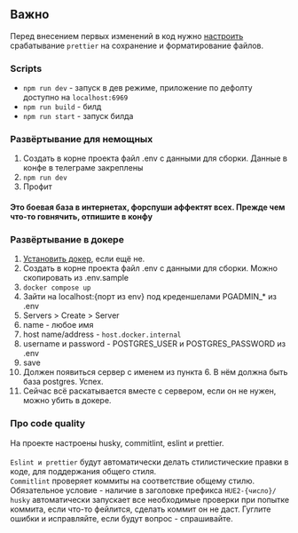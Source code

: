 ## Важно
Перед внесением первых изменений в код нужно [настроить](https://www.jetbrains.com/help/webstorm/prettier.html#ws_prettier_run_automatically_in_new_projects) срабатывание `prettier` на сохранение и форматирование файлов.

### Scripts
- `npm run dev` - запуск в дев режиме, приложение по дефолту доступно на `localhost:6969`
- `npm run build` - билд
- `npm run start` - запуск билда

### Развёртывание для немощных
1. Создать в корне проекта файл .env с данными для сборки. Данные в конфе в телеграме закреплены
2. `npm run dev`
3. Профит
#### Это боевая база в интернетах, форспуши аффектят всех. Прежде чем что-то говнячить, отпишите в конфу


### Развёртывание в докере
 1. [Установить докер](https://docs.docker.com/desktop/install/windows-install/), если ещё не.
 2. Создать в корне проекта файл .env с данными для сборки. Можно скопировать из .env.sample
 3. `docker compose up`
 4. Зайти на localhost:{порт из env} под креденшелами PGADMIN_* из .env
 5. Servers > Create > Server
 6. name - любое имя
 7. host name/address - `host.docker.internal`
 8. username и password - POSTGRES_USER и POSTGRES_PASSWORD из .env
 9. save
 10. Должен появиться сервер с именем из пункта 6. В нём должна быть база postgres. Успех.
 11. Сейчас всё раскатывается вместе с сервером, если он не нужен, можно убить в докере.

### Про code quality
На проекте настроены husky, commitlint, eslint и prettier.\
\
`Eslint и prettier` будут автоматически делать стилистические правки в коде, для поддержания общего стиля.\
`Commitlint` проверяет коммиты на соответствие общему стилю. Обязательное условие - наличие в заголовке префикса `HUE2-{число}/`
\
`husky` автоматически запускает все необходимые проверки при попытке коммита, если что-то фейлится, сделать коммит он не даст.
Гуглите ошибки и исправляйте, если будут вопрос - спрашивайте.
